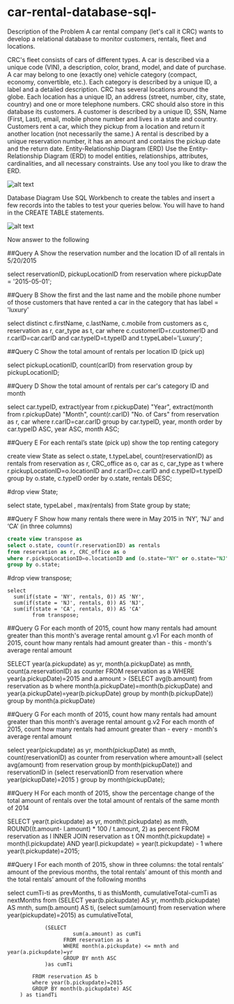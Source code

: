 # car-rental-database-sql-

Description of the Problem 
A car rental company (let's call it CRC) wants to develop a relational database to monitor customers, rentals, fleet and locations.
 
CRC's fleet consists of cars of different types. A car is described via a unique code (VIN), a description, color, brand, model, and date of purchase. A car may belong to one (exactly one) vehicle category (compact, economy, convertible, etc.). Each category is described by a unique ID, a label and a detailed description. CRC has several locations around the globe. Each location has a unique ID, an address (street, number, city, state, country) and one or more telephone numbers. CRC should also store in this database its customers. A customer is described by a unique ID, SSN, Name (First, Last), email, mobile phone number and lives in a state and country. Customers rent a car, which they pickup from a location and return it another location (not necessarily the same.) A rental is described by a unique reservation number, it has an amount and contains the pickup date and the return date.
Entity-Relationship Diagram (ERD) 
Use the Entity-Relationship Diagram (ERD) to model entities, relationships, attributes, cardinalities, and all necessary constraints. Use any tool you like to draw the ERD. 

![alt text](https://github.com/evagian/car-rental-database-sql-/blob/master/images/car-er.png)

Database Diagram
Use SQL Workbench to create the tables and insert a few records into the tables to test your queries below. You will have to hand in the CREATE TABLE statements. 

![alt text](https://github.com/evagian/car-rental-database-sql-/blob/master/images/car-db.png)

Now answer to the following 

##Query A
Show the reservation number and the location ID of all rentals in 5/20/2015 

select reservationID, pickupLocationID 
from reservation
where pickupDate = '2015-05-01';

##Query B
Show the first and the last name and the mobile phone number of those customers that have rented a car in the category that has label = 'luxury' 

select distinct c.firstName, c.lastName, c.mobile
from customers as c, reservation as r, car_type as t, car 
where c.customerID=r.customerID and r.carID=car.carID and car.typeID=t.typeID and t.typeLabel='Luxury';

##Query C
Show the total amount of rentals per location ID (pick up) 

select pickupLocationID, count(carID)
from reservation 
group by pickupLocationID;

##Query D
Show the total amount of rentals per car's category ID and month 

select car.typeID,  extract(year from r.pickupDate) "Year", extract(month from r.pickupDate) "Month", count(r.carID) "No. of Cars"
from  reservation as r, car
where r.carID=car.carID 
group by car.typeID, year, month
order by car.typeID ASC, year ASC, month ASC;

##Query E
For each rental’s state (pick up) show the top renting category 

create view State as
select o.state, t.typeLabel, count(reservationID) as rentals
from reservation as r, CRC_office as o, car as c, car_type as t
where r.pickupLocationID=o.locationID and r.carID=c.carID and c.typeID=t.typeID 
group by o.state, c.typeID
order by o.state, rentals DESC;

#drop view State;

select state, typeLabel , max(rentals) 
from State
group by state;

##Query F
Show how many rentals there were in May 2015 in ‘NY’, ‘NJ’ and ‘CA’ (in three columns) 

```sql
create view transpose as
select o.state, count(r.reservationID) as rentals
from reservation as r, CRC_office as o
where r.pickupLocationID=o.locationID and (o.state="NY" or o.state="NJ" or o.state="CA") and extract(year from r.pickupDate)=2015 and extract(month from r.pickupDate)=5
group by o.state; 
```
#drop view transpose;
```
select 
  sum(if(state = 'NY', rentals, 0)) AS 'NY', 
  sum(if(state = 'NJ', rentals, 0)) AS 'NJ', 
  sum(if(state = 'CA', rentals, 0)) AS 'CA'
        from transpose;
```
##Query G
For each month of 2015, count how many rentals had amount greater than this month's average rental amount 
g.v1 For each month of 2015, count how many rentals had amount greater than - this - month's average rental amount

SELECT year(a.pickupdate) as yr, month(a.pickupDate) as mnth, count(a.reservationID) as counter
FROM reservation as a
WHERE year(a.pickupDate)=2015 and a.amount > 
(SELECT avg(b.amount)
from reservation as b
where month(a.pickupDate)=month(b.pickupDate) and year(a.pickupDate)=year(b.pickupDate) 
group by month(b.pickupDate))
group by month(a.pickupDate)

##Query G
For each month of 2015, count how many rentals had amount greater than this month's average rental amount 
g.v2 For each month of 2015, count how many rentals had amount greater than - every - month's average rental amount

select year(pickupdate) as yr, month(pickupDate) as mnth, count(reservationID) as counter
from reservation
where amount>all
(select avg(amount)
from reservation
group by month(pickupDate))
and reservationID in
(select reservationID 
from reservation
where year(pickupDate)=2015 )
group by month(pickupDate);
																				
##Query H
For each month of 2015, show the percentage change of the total amount of rentals over the total amount of rentals of the same month of 2014 

SELECT year(t.pickupdate) as yr, month(t.pickupdate) as mnth, ROUND((t.amount- l.amount) * 100 / 
       t.amount, 2) as percent
FROM      reservation as l
INNER JOIN reservation as t 
ON month(t.pickupdate) = month(l.pickupdate) AND year(l.pickupdate) = year(t.pickupdate) - 1 where year(t.pickupdate)=2015;

##Query I
For each month of 2015, show in three columns: the total rentals’ amount of the previous months, the total rentals’ amount of this month and the total rentals’ amount of the following months 

select cumTi-ti as prevMonths, ti as thisMonth, cumulativeTotal-cumTi as nextMonths  from
	(SELECT 
			year(b.pickupdate) AS yr, month(b.pickupdate) AS mnth,
			sum(b.amount) AS ti, (select sum(amount) from reservation where year(pickupdate)=2015) as cumulativeTotal,

				(SELECT   
						 sum(a.amount) as cumTi 
					  FROM reservation as a
					  WHERE month(a.pickupdate) <= mnth and year(a.pickupdate)=yr
                      GROUP BY mnth ASC
				)as cumTi
			
            FROM reservation AS b
			where year(b.pickupdate)=2015 
			GROUP BY month(b.pickupdate) ASC
		) as tiandTi
        

